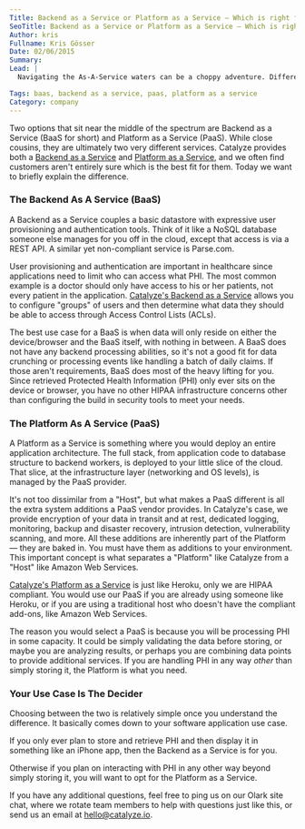```yaml
---
Title: Backend as a Service or Platform as a Service — Which is right for you?
SeoTitle: Backend as a Service or Platform as a Service — Which is right for you?
Author: kris
Fullname: Kris Gösser
Date: 02/06/2015
Summary: 
Lead: |
  Navigating the As-A-Service waters can be a choppy adventure. Different service flavors exist up and down the entire technology spectrum, starting as low as Infrastructure as a Service (IaaS) — access to physical hardware — all the way up to Software as a Service (SaaS) — what most people utilize daily, like Salesforce and Gmail. We've written before about [different forms of cloud delivery](https://catalyze.io/blog/what-is-cloud-computing-and-why-it-matters-for-compliance).

Tags: baas, backend as a service, paas, platform as a service
Category: company
---
```

Two options that sit near the middle of the spectrum are Backend as a Service (BaaS for short) and Platform as a Service (PaaS). While close cousins, they are ultimately two very different services. Catalyze provides both a [Backend as a Service](https://catalyze.io/baas) and [Platform as a Service](https://catalyze.io/paas), and we often find customers aren't entirely sure which is the best fit for them. Today we want to briefly explain the difference.

### The Backend As A Service (BaaS)

A Backend as a Service couples a basic datastore with expressive user provisioning and authentication tools. Think of it like a NoSQL database someone else manages for you off in the cloud, except that access is via a REST API. A similar yet non-compliant service is Parse.com.

User provisioning and authentication are important in healthcare since applications need to limit who can access what PHI. The most common example is a doctor should only have access to his or her patients, not every patient in the application. [Catalyze's Backend as a Service](https://catalyze.io/baas) allows you to configure "groups" of users and then determine what data they should be able to access through Access Control Lists (ACLs).

The best use case for a BaaS is when data will only reside on either the device/browser and the BaaS itself, with nothing in between. A BaaS does not have any backend processing abilities, so it's not a good fit for data crunching or processing events like handling a batch of daily claims. If those aren't requirements, BaaS does most of the heavy lifting for you. Since retrieved Protected Health Information (PHI) only ever sits on the device or browser, you have no other HIPAA infrastructure concerns other than configuring the build in security tools to meet your needs.

### The Platform As A Service (PaaS)

A Platform as a Service is something where you would deploy an entire application architecture. The full stack, from application code to database structure to backend workers, is deployed to your little slice of the cloud. That slice, at the infrastructure layer (networking and OS levels), is managed by the PaaS provider.

It's not too dissimilar from a "Host", but what makes a PaaS different is all the extra system additions a PaaS vendor provides. In Catalyze's case, we provide encryption of your data in transit and at rest, dedicated logging, monitoring, backup and disaster recovery, intrusion detection, vulnerability scanning, and more. All these additions are inherently part of the Platform — they are baked in. You must have them as additions to your environment. This important concept is what separates a "Platform" like Catalyze from a "Host" like Amazon Web Services.

[Catalyze's Platform as a Service](https://catalyze.io/paas) is just like Heroku, only we are HIPAA compliant. You would use our PaaS if you are already using someone like Heroku, or if you are using a traditional host who doesn't have the compliant add-ons, like Amazon Web Services.

The reason you would select a PaaS is because you will be processing PHI in some capacity. It could be simply validating the data before storing, or maybe you are analyzing results, or perhaps you are combining data points to provide additional services. If you are handling PHI in any way _other_ than simply storing it, the Platform is what you need.

### Your Use Case Is The Decider

Choosing between the two is relatively simple once you understand the difference. It basically comes down to your software application use case.

If you only ever plan to store and retrieve PHI and then display it in something like an iPhone app, then the Backend as a Service is for you.

Otherwise if you plan on interacting with PHI in any other way beyond simply storing it, you will want to opt for the Platform as a Service.

If you have any additional questions, feel free to ping us on our Olark site chat, where we rotate team members to help with questions just like this, or send us an email at [hello@catalyze.io](mailto:hello@catalyze.io).


